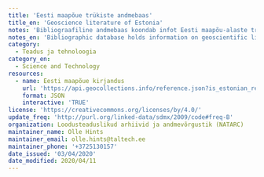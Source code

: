 ```yaml
---
title: 'Eesti maapõue trükiste andmebaas'
title_en: 'Geoscience literature of Estonia'
notes: 'Bibliograafiline andmebaas koondab infot Eesti maapõu-alaste trükiste kohta, rõhuga teaduslikel andmetel ja publikatsioonidel. Andmebaas hõlmab teemasid nagu Eesti geoloogilne ehitus, maavarad, põhjavesi, pinnakatte ja pinnamood, fossiilid, geoloogiline arengulugu, ehitusgeoloogia, geoloogilised vaatamisväärsused, Eesti geoloogid jpt. Andmebaasi veebiliides on kättesaadav aadressil https://geoloogia.info.\r\nAndmebaas on osaks maapõue andmehaldusplatvormist SARV, mis kuulub Eesti teadustaristu teekaardi NATARC alla (<a href="https://natarc.ut.ee">https://natarc.ut.ee</a>). Trükiste andmestiku korrastamist ja sisestamist toetas Keskkonnainvesteeringute Keskuse projekt nr 16633: Eesti maapõue trükiste andmebaas (I etapp; 2019-2020).'
notes_en: 'Bibliographic database holds information on geoscientific literature related to Estonia.'
category:
  - Teadus ja tehnoloogia
category_en:
  - Science and Technology
resources:
  - name: Eesti maapõue kirjandus
    url: 'https://api.geocollections.info/reference.json?is_estonian_reference=true'
    format: JSON
    interactive: 'TRUE'
license: 'https://creativecommons.org/licenses/by/4.0/'
update_freq: 'http://purl.org/linked-data/sdmx/2009/code#freq-B'
organization: Loodusteaduslikud arhiivid ja andmevõrgustik (NATARC)
maintainer_name: Olle Hints
maintainer_email: olle.hints@taltech.ee
maintainer_phone: '+3725130157'
date_issued: '03/04/2020'
date_modified: 2020/04/11
---
```

